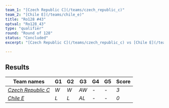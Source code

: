 ```yaml
---
team_1: "[Czech Republic C](/teams/czech_republic_c)"
team_2: "[Chile E](/teams/chile_e)"
title: "Ro128 #43"
optval: "Ro128_43"
type: "qualifier"
round: "Round of 128"
status: "Concluded"
excerpt: "[Czech Republic C](/teams/czech_republic_c) vs [Chile E](/teams/chile_e)"

---
```

## Results

| Team names | G1 | G2 | G3 | G4 | G5 | Score |
| -- | -- | -- | -- | -- | -- | -- |
| *[Czech Republic C](/teams/czech_republic_c)* | *W* | *W* | *AW* | *-* | *-* | *3* |
| *[Chile E](/teams/chile_e)* | *L* | *L* | *AL* | *-* | *-* | *0* |
